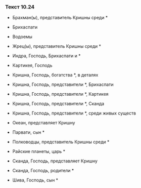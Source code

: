 ### Текст 10.24

- Брахман(ы), представитель Кришны среди *

- Брихаспати

- Водоемы

- Жрец(ы), представитель Кришны среди *

- Индра, Господь, Брихаспати и *

- Картикея, Господь

- Кришна, Господь, богатства *, в деталях

- Кришна, Господь, представители *, Брихаспати

- Кришна, Господь, представители *, Картикея

- Кришна, Господь, представители *, Сканда

- Кришна, Господь, представители *, среди живых существ

- Океан, представляет Кришну

- Парвати, сын *

- Полководцы, представитель Кришны среди *

- Райские планеты, царь *

- Сканда, Господь, представляет Кришну

- Сканда, Господь, родители *

- Шива, Господь, сын *
	
